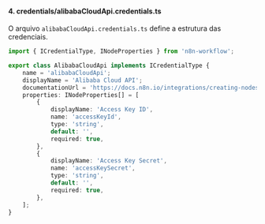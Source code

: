 
#### 4. **credentials/alibabaCloudApi.credentials.ts**

O arquivo `alibabaCloudApi.credentials.ts` define a estrutura das credenciais.

```typescript
import { ICredentialType, INodeProperties } from 'n8n-workflow';

export class AlibabaCloudApi implements ICredentialType {
    name = 'alibabaCloudApi';
    displayName = 'Alibaba Cloud API';
    documentationUrl = 'https://docs.n8n.io/integrations/creating-nodes/credentials/';
    properties: INodeProperties[] = [
        {
            displayName: 'Access Key ID',
            name: 'accessKeyId',
            type: 'string',
            default: '',
            required: true,
        },
        {
            displayName: 'Access Key Secret',
            name: 'accessKeySecret',
            type: 'string',
            default: '',
            required: true,
        },
    ];
}